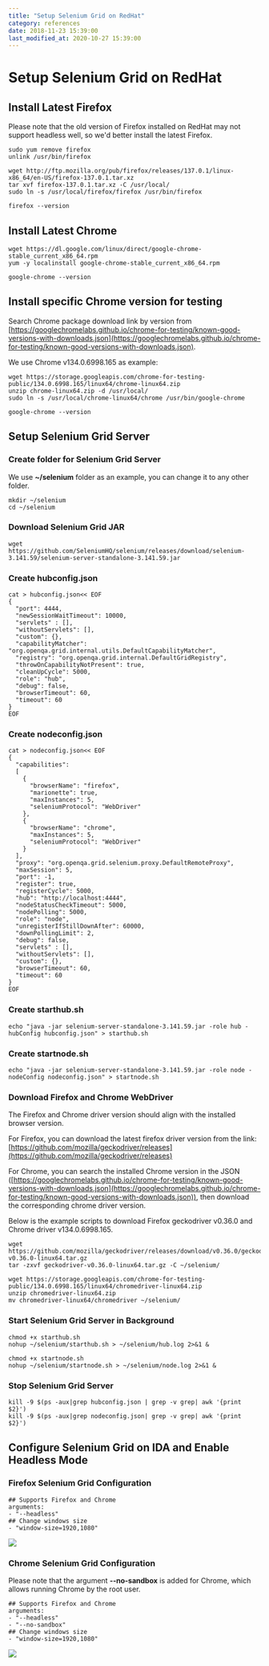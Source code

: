 ```yaml
---
title: "Setup Selenium Grid on RedHat"
category: references
date: 2018-11-23 15:39:00
last_modified_at: 2020-10-27 15:39:00
---
```


# Setup Selenium Grid on RedHat

## Install Latest Firefox

Please note that the old version of Firefox installed on RedHat may not support headless well, so we'd better install the latest Firefox.

```
sudo yum remove firefox
unlink /usr/bin/firefox

wget http://ftp.mozilla.org/pub/firefox/releases/137.0.1/linux-x86_64/en-US/firefox-137.0.1.tar.xz
tar xvf firefox-137.0.1.tar.xz -C /usr/local/
sudo ln -s /usr/local/firefox/firefox /usr/bin/firefox

firefox --version
```

## Install Latest Chrome

```
wget https://dl.google.com/linux/direct/google-chrome-stable_current_x86_64.rpm
yum -y localinstall google-chrome-stable_current_x86_64.rpm

google-chrome --version
```

## Install specific Chrome version for testing

Search Chrome package download link by version from [https://googlechromelabs.github.io/chrome-for-testing/known-good-versions-with-downloads.json](https://googlechromelabs.github.io/chrome-for-testing/known-good-versions-with-downloads.json).

We use Chrome v134.0.6998.165 as example:

```
wget https://storage.googleapis.com/chrome-for-testing-public/134.0.6998.165/linux64/chrome-linux64.zip
unzip chrome-linux64.zip -d /usr/local/
sudo ln -s /usr/local/chrome-linux64/chrome /usr/bin/google-chrome

google-chrome --version
```

## Setup Selenium Grid Server

### Create folder for Selenium Grid Server
We use **~/selenium** folder as an example, you can change it to any other folder.

```
mkdir ~/selenium
cd ~/selenium
```

### Download Selenium Grid JAR

```
wget https://github.com/SeleniumHQ/selenium/releases/download/selenium-3.141.59/selenium-server-standalone-3.141.59.jar
```

### Create hubconfig.json

```
cat > hubconfig.json<< EOF
{
  "port": 4444,
  "newSessionWaitTimeout": 10000,
  "servlets" : [],
  "withoutServlets": [],
  "custom": {},
  "capabilityMatcher": "org.openqa.grid.internal.utils.DefaultCapabilityMatcher",
  "registry": "org.openqa.grid.internal.DefaultGridRegistry",
  "throwOnCapabilityNotPresent": true,
  "cleanUpCycle": 5000,
  "role": "hub",
  "debug": false,
  "browserTimeout": 60,
  "timeout": 60
}
EOF
```

### Create nodeconfig.json

```
cat > nodeconfig.json<< EOF
{
  "capabilities":
  [
    {
      "browserName": "firefox",
      "marionette": true,
      "maxInstances": 5,
      "seleniumProtocol": "WebDriver"
    },
    {
      "browserName": "chrome",
      "maxInstances": 5,
      "seleniumProtocol": "WebDriver"
    }
  ],
  "proxy": "org.openqa.grid.selenium.proxy.DefaultRemoteProxy",
  "maxSession": 5,
  "port": -1,
  "register": true,
  "registerCycle": 5000,
  "hub": "http://localhost:4444",
  "nodeStatusCheckTimeout": 5000,
  "nodePolling": 5000,
  "role": "node",
  "unregisterIfStillDownAfter": 60000,
  "downPollingLimit": 2,
  "debug": false,
  "servlets" : [],
  "withoutServlets": [],
  "custom": {},
  "browserTimeout": 60,
  "timeout": 60
}
EOF
```

### Create starthub.sh

```
echo "java -jar selenium-server-standalone-3.141.59.jar -role hub -hubConfig hubconfig.json" > starthub.sh
```

### Create startnode.sh

```
echo "java -jar selenium-server-standalone-3.141.59.jar -role node -nodeConfig nodeconfig.json" > startnode.sh
```

### Download Firefox and Chrome WebDriver
The Firefox and Chrome driver version should align with the installed browser version.

For Firefox, you can download the latest firefox driver version from the link: [https://github.com/mozilla/geckodriver/releases](https://github.com/mozilla/geckodriver/releases)

For Chrome, you can search the installed Chrome version in the JSON ([https://googlechromelabs.github.io/chrome-for-testing/known-good-versions-with-downloads.json](https://googlechromelabs.github.io/chrome-for-testing/known-good-versions-with-downloads.json)), then download the corresponding chrome driver version.

Below is the example scripts to download Firefox geckodriver v0.36.0 and Chrome driver v134.0.6998.165.

```
wget https://github.com/mozilla/geckodriver/releases/download/v0.36.0/geckodriver-v0.36.0-linux64.tar.gz
tar -zxvf geckodriver-v0.36.0-linux64.tar.gz -C ~/selenium/

wget https://storage.googleapis.com/chrome-for-testing-public/134.0.6998.165/linux64/chromedriver-linux64.zip
unzip chromedriver-linux64.zip
mv chromedriver-linux64/chromedriver ~/selenium/
```

### Start Selenium Grid Server in Background

```
chmod +x starthub.sh
nohup ~/selenium/starthub.sh > ~/selenium/hub.log 2>&1 &

chmod +x startnode.sh
nohup ~/selenium/startnode.sh > ~/selenium/node.log 2>&1 &
```

### Stop Selenium Grid Server

```
kill -9 $(ps -aux|grep hubconfig.json | grep -v grep| awk '{print $2}')
kill -9 $(ps -aux|grep nodeconfig.json| grep -v grep| awk '{print $2}')
```

## Configure Selenium Grid on IDA and Enable Headless Mode

### Firefox Selenium Grid Configuration

```
## Supports Firefox and Chrome
arguments:
- "--headless"
## Change windows size
- "window-size=1920,1080"
```

![][references-firefox-conf]

### Chrome Selenium Grid Configuration

Please note that the argument **--no-sandbox** is added for Chrome, which allows running Chrome by the root user.

```
## Supports Firefox and Chrome
arguments:
- "--headless"
- "--no-sandbox"
## Change windows size
- "window-size=1920,1080"
```

![][references-chrome-conf]

[references-firefox-conf]: ../images/references/firefox_selenium_grid_conf.png
[references-chrome-conf]: ../images/references/chrome_selenium_grid_conf.png
